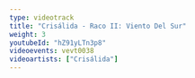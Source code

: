 ```yaml
---
type: videotrack
title: "Crisálida - Raco II: Viento Del Sur"
weight: 3
youtubeId: "hZ91yLTn3p8"
videoevents: vevt0038
videoartists: ["Crisálida"]
---
```

